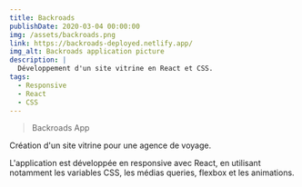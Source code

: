 ```yaml
---
title: Backroads
publishDate: 2020-03-04 00:00:00
img: /assets/backroads.png
link: https://backroads-deployed.netlify.app/
img_alt: Backroads application picture
description: |
  Développement d'un site vitrine en React et CSS.
tags:
  - Responsive
  - React
  - CSS
---
```


> Backroads App

Création d'un site vitrine pour une agence de voyage.

L'application est développée en responsive avec React, en utilisant notamment les variables CSS, les médias queries, flexbox et les animations.
